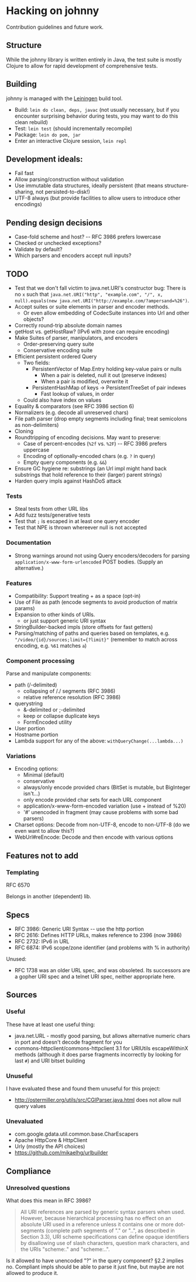 # Hacking on johnny

Contribution guidelines and future work.

## Structure

While the johnny library is written entirely in Java, the test suite
is mostly Clojure to allow for rapid development of comprehensive
tests.

## Building

johnny is managed with the [Leiningen][lein] build tool.

- Build: `lein do clean, deps, javac` (not usually necessary, but if
  you encounter surprising behavior during tests, you may want to do
  this clean rebuild)
- Test: `lein test` (should incrementally recompile)
- Package: `lein do pom, jar`
- Enter an interactive Clojure session, `lein repl`

[lein]: http://leiningen.org/

## Development ideals:

- Fail fast
- Allow parsing/construction without validation
- Use immutable data structures, ideally persistent (that means
  structure-sharing, not persisted-to-disk!)
- UTF-8 always (but provide facilities to allow users to introduce
  other encodings)

## Pending design decisions

- Case-fold scheme and host? -- RFC 3986 prefers lowercase
- Checked or unchecked exceptions?
- Validate by default?
- Which parsers and encoders accept null inputs?

## TODO

- Test that we don't fall victim to java.net.URI's constructor bug:
  There is no `x` such that
  `java.net.URI("http", "example.com", "/", x, null).equals(new java.net.URI("http://example.com/?ampersand=%26")`.
- Accept suites or suite elements in parser and encoder methods.
    - Or even allow embedding of CodecSuite instances into Url and
      other objects?
- Correctly round-trip absolute domain names
- getHost vs. getHostRaw? (IPv6 with zone can require encoding)
- Make Suites of parser, manipulators, and encoders
  - Order-preserving query suite
  - Conservative encoding suite
- Efficient persistent ordered Query
    - Two fields:
        - PersistentVector of Map.Entry holding key-value pairs or nulls
            - When a pair is deleted, null it out (preserve indexes)
            - When a pair is modified, overwrite it
        - PersistentHashMap of keys -> PersistentTreeSet of pair indexes
            - Fast lookup of values, in order
    - Could also have index on values
- Equality & comparators (see RFC 3986 section 6)
- Normalizers (e.g. decode all unreserved chars)
- File path parser (drop empty segments including final; treat
  semicolons as non-delimiters)
- Cloning
- Roundtripping of encoding decisions. May want to preserve:
    - Case of percent-encodes (`%2f` vs. `%2F`) -- RFC 3986 prefers
      uppercase
    - Encoding of optionally-encoded chars (e.g. `?` in query)
    - Empty query components (e.g. `&&`)
- Ensure GC hygiene re: substrings (an Url impl might hand back
  substrings that hold reference to their (larger) parent strings)
- Harden query impls against HashDoS attack

### Tests

- Steal tests from other URL libs
- Add fuzz tests/generative tests
- Test that `;` is escaped in at least one query encoder
- Test that NPE is thrown whereever null is not accepted

### Documentation

- Strong warnings around not using Query encoders/decoders for parsing
  `application/x-www-form-urlencoded` POST bodies. (Supply an
  alternative.)

### Features

- Compatibility: Support treating + as a space (opt-in)
- Use of File as path (encode segments to avoid production of matrix
  params)
- Expansion to other kinds of URIs.
    - or just support generic URI syntax
- StringBuilder-backed impls (store offsets for fast getters)
- Parsing/matching of paths and queries based on templates,
  e.g. `"/video/{id}/sources;limit={?limit}"`
  (remember to match across encoding, e.g. `%61` matches `a`)

### Component processing

Parse and manipulate components:

- path (/-delimited)
    - collapsing of /./ segments (RFC 3986)
    - relative reference resolution (RFC 3986)
- querystring
    - &-delimited or ;-delimited
    - keep or collapse duplicate keys
    - FormEncoded utility
- User portion
- Hostname portion
- Lambda support for any of the above: `withQueryChange(...lambda...)`

### Variations

- Encoding options:
    - Minimal (default)
    - conservative
    - always/only encode provided chars (BitSet is mutable, but
      BigInteger isn't...)
    - only encode provided char sets for each URL component
    - application/x-www-form-encoded variation (use + instead
      of %20)
    - '#' unencoded in fragment (may cause problems with some bad parsers)
- Charset options: Decode from non-UTF-8, encode to non-UTF-8 (do we
  even want to allow this?)
- WebUrl#reEncode: Decode and then encode with various options

## Features not to add

### Templating

RFC 6570

Belongs in another (dependent) lib.

## Specs

- RFC 3986: Generic URI Syntax -- use the http portion
- RFC 2616: Defines HTTP URLs, makes reference to 2396 (now 3986)
- RFC 2732: IPv6 in URL
- RFC 6874: IPv6 scope/zone identifier (and problems with % in
  authority)

Unused:

- RFC 1738 was an older URL spec, and was obsoleted. Its successors
  are a gopher URI spec and a telnet URI spec, neither appropriate
  here.

## Sources

### Useful

These have at least one useful thing:

- java.net.URL - mostly good parsing, but allows alternative numeric
  chars in port and doesn't decode fragment for you
- commons-httpclient/commons-httpclient 3.1 for URIUtils escapeWithinX
  methods (although it does parse fragments incorrectly by looking for
  last `#`) and URI bitset building

### Unuseful

I have evaluated these and found them unuseful for this project:

- http://ostermiller.org/utils/src/CGIParser.java.html does not allow
  null query values

### Unevaluated

- com.google.gdata.util.common.base.CharEscapers
- Apache HttpCore & HttpClient
- Urly (mostly the API choices)
- https://github.com/mikaelhg/urlbuilder

## Compliance

### Unresolved questions

What does this mean in RFC 3986?

> All URI references are parsed by generic syntax parsers when used.
> However, because hierarchical processing has no effect on an
> absolute URI used in a reference unless it contains one or more
> dot-segments (complete path segments of "." or "..", as described in
> Section 3.3), URI scheme specifications can define opaque
> identifiers by disallowing use of slash characters, question mark
> characters, and the URIs "scheme:." and "scheme:..".

Is it allowed to have unencoded "?" in the query component? §2.2
implies no. Compliant impls should be able to parse it just fine, but
maybe are not allowed to produce it.
